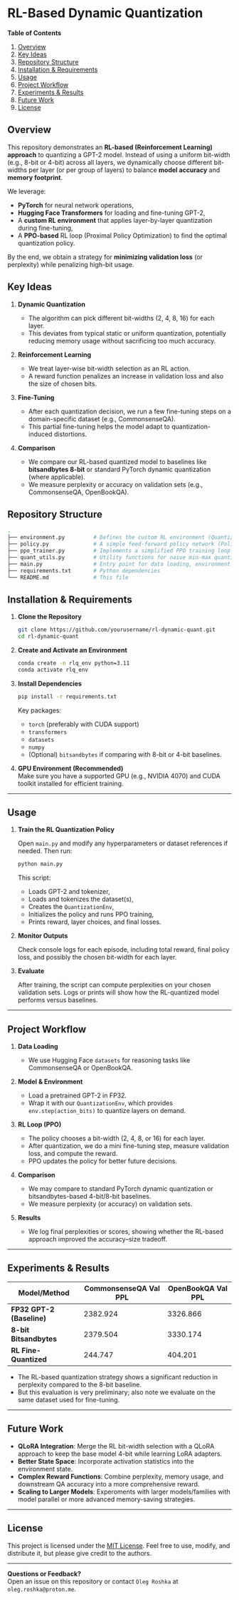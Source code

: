 
# RL-Based Dynamic Quantization

**Table of Contents**  
1. [Overview](#overview)  
2. [Key Ideas](#key-ideas)  
3. [Repository Structure](#repository-structure)  
4. [Installation & Requirements](#installation--requirements)  
5. [Usage](#usage)  
6. [Project Workflow](#project-workflow)  
7. [Experiments & Results](#experiments--results)  
8. [Future Work](#future-work)  
9. [License](#license)

## Overview

This repository demonstrates an **RL-based (Reinforcement Learning) approach** to quantizing a GPT-2 model. Instead of using a uniform bit-width (e.g., 8-bit or 4-bit) across all layers, we dynamically choose different bit-widths per layer (or per group of layers) to balance **model accuracy** and **memory footprint**.

We leverage:
- **PyTorch** for neural network operations,  
- **Hugging Face Transformers** for loading and fine-tuning GPT-2,  
- A **custom RL environment** that applies layer-by-layer quantization during fine-tuning,  
- A **PPO-based** RL loop (Proximal Policy Optimization) to find the optimal quantization policy.

By the end, we obtain a strategy for **minimizing validation loss** (or perplexity) while penalizing high-bit usage.

## Key Ideas

1. **Dynamic Quantization**  
   - The algorithm can pick different bit-widths (2, 4, 8, 16) for each layer.  
   - This deviates from typical static or uniform quantization, potentially reducing memory usage without sacrificing too much accuracy.

2. **Reinforcement Learning**  
   - We treat layer-wise bit-width selection as an RL action.  
   - A reward function penalizes an increase in validation loss and also the size of chosen bits.

3. **Fine-Tuning**  
   - After each quantization decision, we run a few fine-tuning steps on a domain-specific dataset (e.g., CommonsenseQA).  
   - This partial fine-tuning helps the model adapt to quantization-induced distortions.

4. **Comparison**  
   - We compare our RL-based quantized model to baselines like **bitsandbytes 8-bit** or standard PyTorch dynamic quantization (where applicable).  
   - We measure perplexity or accuracy on validation sets (e.g., CommonsenseQA, OpenBookQA).


## Repository Structure

```bash
.
├── environment.py         # Defines the custom RL environment (QuantizationEnv)
├── policy.py              # A simple feed-forward policy network (PolicyNet)
├── ppo_trainer.py         # Implements a simplified PPO training loop
├── quant_utils.py         # Utility functions for naive min-max quantization
├── main.py                # Entry point for data loading, environment setup, PPO training
├── requirements.txt       # Python dependencies
└── README.md              # This file
```

## Installation & Requirements

1. **Clone the Repository**

   ```bash
   git clone https://github.com/yourusername/rl-dynamic-quant.git
   cd rl-dynamic-quant
   ```

2. **Create and Activate an Environment**

   ```bash
   conda create -n rlq_env python=3.11
   conda activate rlq_env
   ```

3. **Install Dependencies**

   ```bash
   pip install -r requirements.txt
   ```

   Key packages:
   - `torch` (preferably with CUDA support)
   - `transformers`
   - `datasets`
   - `numpy`
   - (Optional) `bitsandbytes` if comparing with 8-bit or 4-bit baselines.

4. **GPU Environment (Recommended)**  
   Make sure you have a supported GPU (e.g., NVIDIA 4070) and CUDA toolkit installed for efficient training.

---

## Usage

1. **Train the RL Quantization Policy**

   Open `main.py` and modify any hyperparameters or dataset references if needed. Then run:

   ```bash
   python main.py
   ```

   This script:
   - Loads GPT-2 and tokenizer,  
   - Loads and tokenizes the dataset(s),  
   - Creates the `QuantizationEnv`,  
   - Initializes the policy and runs PPO training,  
   - Prints reward, layer choices, and final losses.

2. **Monitor Outputs**

   Check console logs for each episode, including total reward, final policy loss, and possibly the chosen bit-width for each layer.  

3. **Evaluate**

   After training, the script can compute perplexities on your chosen validation sets. Logs or prints will show how the RL-quantized model performs versus baselines.

---

## Project Workflow

1. **Data Loading**  
   - We use Hugging Face `datasets` for reasoning tasks like CommonsenseQA or OpenBookQA.  

2. **Model & Environment**  
   - Load a pretrained GPT-2 in FP32.  
   - Wrap it with our `QuantizationEnv`, which provides `env.step(action_bits)` to quantize layers on demand.

3. **RL Loop (PPO)**  
   - The policy chooses a bit-width (2, 4, 8, or 16) for each layer.  
   - After quantization, we do a mini fine-tuning step, measure validation loss, and compute the reward.  
   - PPO updates the policy for better future decisions.

4. **Comparison**  
   - We may compare to standard PyTorch dynamic quantization or bitsandbytes-based 4-bit/8-bit baselines.  
   - We measure perplexity (or accuracy) on validation sets.

5. **Results**  
   - We log final perplexities or scores, showing whether the RL-based approach improved the accuracy–size tradeoff.

---

## Experiments & Results


| Model/Method               | CommonsenseQA Val PPL | OpenBookQA Val PPL |
|----------------------------|-----------------------|--------------------|
| **FP32 GPT-2 (Baseline)**  | 2382.924              | 3326.866           |
| **8-bit Bitsandbytes**     | 2379.504              | 3330.174           |
| **RL Fine-Quantized**      | 244.747               | 404.201            |

- The RL-based quantization strategy shows a significant reduction in perplexity compared to the 8-bit baseline. 
- But this evaluation is very preliminary; also note we evaluate on the same dataset used for fine-tuning.  
 
---

## Future Work

- **QLoRA Integration**: Merge the RL bit-width selection with a QLoRA approach to keep the base model 4-bit while learning LoRA adapters.  
- **Better State Space**: Incorporate activation statistics into the environment state.  
- **Complex Reward Functions**: Combine perplexity, memory usage, and downstream QA accuracy into a more comprehensive reward.  
- **Scaling to Larger Models**: Experoments with larger models/families with model parallel or more advanced memory-saving strategies.

---

## License

This project is licensed under the [MIT License](LICENSE). Feel free to use, modify, and distribute it, but please give credit to the authors.

---

**Questions or Feedback?**  
Open an issue on this repository or contact `Oleg Roshka` at `oleg.roshka@proton.me`.
```
